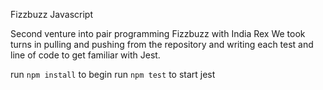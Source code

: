 Fizzbuzz Javascript

Second venture into pair programming Fizzbuzz with India Rex We took turns in pulling and pushing from the repository and writing each test and line of code to get familiar with Jest.



run `npm install` to begin
run `npm test` to start jest